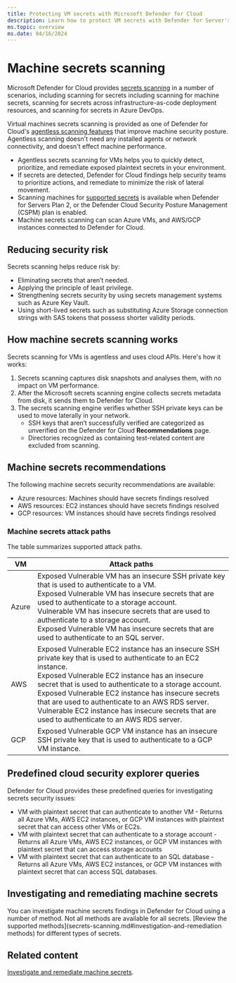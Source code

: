 ```yaml
---
title: Protecting VM secrets with Microsoft Defender for Cloud
description: Learn how to protect VM secrets with Defender for Server's agentless secrets scanning in Microsoft Defender for Cloud.
ms.topic: overview
ms.date: 04/16/2024
---
```



# Machine secrets scanning

Microsoft Defender for Cloud provides [secrets scanning](secrets-scanning.md) in a number of scenarios, including scanning for secrets including scanning for machine secrets, scanning for secrets across infrastructure-as-code deployment resources, and scanning for secrets in Azure DevOps. 

Virtual machines secrets scanning is provided as one of Defender for Cloud's [agentless scanning features](concept-agentless-data-collection.md) that improve machine security posture. Agentless scanning doesn't need any installed agents or network connectivity, and doesn't effect machine performance.

- Agentless secrets scanning for VMs helps you to quickly detect, prioritize, and remediate exposed plaintext secrets in your environment.
- If secrets are detected, Defender for Cloud findings help security teams to prioritize actions, and remediate to minimize the risk of lateral movement.
- Scanning machines for [supported secrets](secrets-scanning.md#secrets-support) is available when Defender for Servers Plan 2, or the Defender Cloud Security Posture Management (CSPM) plan is enabled.
- Machine secrets scanning can scan Azure VMs, and AWS/GCP instances connected to Defender for Cloud.

## Reducing security risk

Secrets scanning helps reduce risk by:

- Eliminating secrets that aren’t needed.
- Applying the principle of least privilege.
- Strengthening secrets security by using secrets management systems such as Azure Key Vault.
- Using short-lived secrets such as substituting Azure Storage connection strings with SAS tokens that possess shorter validity periods.

## How machine secrets scanning works

Secrets scanning for VMs is agentless and uses cloud APIs. Here's how it works:

1. Secrets scanning captures disk snapshots and analyses them, with no impact on VM performance.
2. After the Microsoft secrets scanning engine collects secrets metadata from disk, it sends them to Defender for Cloud. 
3. The secrets scanning engine verifies whether SSH private keys can be used to move laterally in your network.
    - SSH keys that aren’t successfully verified are categorized as unverified on the Defender for Cloud **Recommendations** page.
    - Directories recognized as containing test-related content are excluded from scanning.

## Machine secrets recommendations

The following machine secrets security recommendations are available:

- Azure resources: Machines should have secrets findings resolved
- AWS resources: EC2 instances should have secrets findings resolved
- GCP resources: VM instances should have secrets findings resolved

### Machine secrets attack paths

The table summarizes supported attack paths.

**VM** | **Attack paths**
--- | ---
Azure | Exposed Vulnerable VM has an insecure SSH private key that is used to authenticate to a VM.<br/>Exposed Vulnerable VM has insecure secrets that are used to authenticate to a storage account.<br/>Vulnerable VM has insecure secrets that are used to authenticate to a storage account.<br/>Exposed Vulnerable VM has insecure secrets that are used to authenticate to an SQL server.
AWS | Exposed Vulnerable EC2 instance has an insecure SSH private key that is used to authenticate to an EC2 instance.<br/>Exposed Vulnerable EC2 instance has an insecure secret that is used to authenticate to a storage account.<br/>Exposed Vulnerable EC2 instance has insecure secrets that are used to authenticate to an AWS RDS server.<br/>Vulnerable EC2 instance has insecure secrets that are used to authenticate to an AWS RDS server.
GCP | Exposed Vulnerable GCP VM instance has an insecure SSH private key that is used to authenticate to a GCP VM instance.

## Predefined cloud security explorer queries

Defender for Cloud provides these predefined queries for investigating secrets security issues:

- VM with plaintext secret that can authenticate to another VM - Returns all Azure VMs, AWS EC2 instances, or GCP VM instances with plaintext secret that can access other VMs or EC2s.
- VM with plaintext secret that can authenticate to a storage account - Returns all Azure VMs, AWS EC2 instances, or GCP VM instances with plaintext secret that can access storage accounts
- VM with plaintext secret that can authenticate to an SQL database - Returns all Azure VMs, AWS EC2 instances, or GCP VM instances with plaintext secret that can access SQL databases.

## Investigating and remediating machine secrets

You can investigate machine secrets findings in Defender for Cloud using a number of method. Not all methods are available for all secrets. [Review the supported methods](secrets-scanning.md#investigation-and-remediation methods) for different types of secrets.


## Related content

[Investigate and remediate machine secrets](remediate-server-secrets.md).
